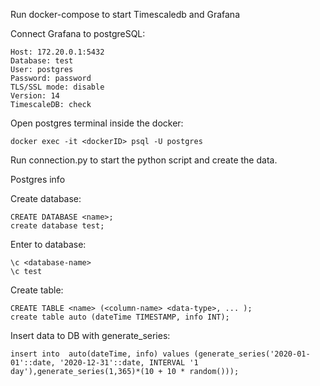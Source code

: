 Run docker-compose to start Timescaledb and Grafana

Connect Grafana to postgreSQL:
    
    Host: 172.20.0.1:5432
    Database: test
    User: postgres
    Password: password
    TLS/SSL mode: disable
    Version: 14
    TimescaleDB: check

Open postgres terminal inside the docker:

    docker exec -it <dockerID> psql -U postgres

Run connection.py to start the python script and create the data.


Postgres info

Create database:

    CREATE DATABASE <name>;
    create database test;

Enter to database:

    \c <database-name>
    \c test

Create table:

    CREATE TABLE <name> (<column-name> <data-type>, ... );
    create table auto (dateTime TIMESTAMP, info INT);

Insert data to DB with generate_series:

    insert into  auto(dateTime, info) values (generate_series('2020-01-01'::date, '2020-12-31'::date, INTERVAL '1 day'),generate_series(1,365)*(10 + 10 * random()));
